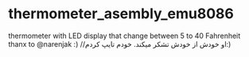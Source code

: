 # thermometer_asembly_emu8086
thermometer with LED display that change between 5 to 40 Fahrenheit 
thanx to @narenjak :)
//او خودش از خودش تشکر میکند. خودم تایپ کردم:)
